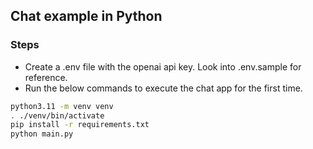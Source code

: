 ## Chat example in Python

### Steps
- Create a .env file with the openai api key. Look into .env.sample for reference.
- Run the below commands to execute the chat app for the first time.

```bash
python3.11 -m venv venv
. ./venv/bin/activate
pip install -r requirements.txt
python main.py
```

